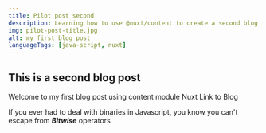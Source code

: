```yaml
---
title: Pilot post second
description: Learning how to use @nuxt/content to create a second blog
img: pilot-post-title.jpg
alt: my first blog post
languageTags: [java-script, nuxt]
---
```


## This is a second blog post

Welcome to my first blog post using content module <nuxt-link to="/articles">Nuxt Link to Blog</nuxt-link>

If you ever had to deal with binaries in Javascript, you know you can't escape from **_Bitwise_** operators
